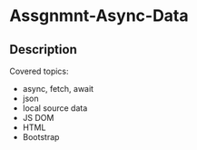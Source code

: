 # Assgnmnt-Async-Data
## Description

Covered topics:
- async, fetch, await
- json
- local source data
- JS DOM
- HTML
- Bootstrap
